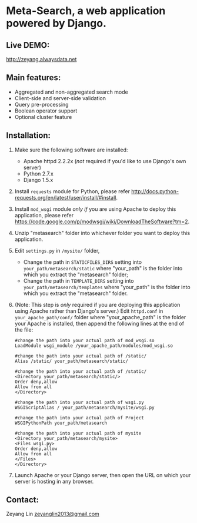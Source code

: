 # Meta-Search, a web application powered by Django.

## Live DEMO:
  http://zeyang.alwaysdata.net

## Main features:
- Aggregated and non-aggregated search mode
- Client-side and server-side validation
- Query pre-processing
- Boolean operator support
- Optional cluster feature
  
## Installation:

1. Make sure the following software are installed:
    - Apache httpd 2.2.2x (*not* required if you'd like to use Django's own server)
    - Python 2.7.x
    - Django 1.5.x

2. Install `requests` module for Python, please refer http://docs.python-requests.org/en/latest/user/install/#install.

3. Install `mod_wsgi` module *only if* you are using Apache to deploy this application, please refer https://code.google.com/p/modwsgi/wiki/DownloadTheSoftware?tm=2.

4. Unzip "metasearch" folder into whichever folder you want to deploy this application.

5. Edit `settings.py` in `/mysite/` folder,
    - Change the path in `STATICFILES_DIRS` setting into `your_path/metasearch/static` where "your_path" is the folder into which you extract the "metasearch" folder;
    - Change the path in `TEMPLATE_DIRS` setting into `your_path/metasearch/templates` where "your_path" is the folder into which you extract the "metasearch" folder.

6. (Note: This step is *only* required if you are deploying this application using Apache rather than Django's server.) Edit `httpd.conf` in `your_apache_path/conf/` folder where "your_apache_path" is the folder your Apache is installed, then append the following lines at the end of the file:

    ```
    #change the path into your actual path of mod_wsgi.so
    LoadModule wsgi_module /your_apache_path/modules/mod_wsgi.so

    #change the path into your actual path of /static/
    Alias /static/ your_path/metasearch/static/

    #change the path into your actual path of /static/
    <Directory your_path/metasearch/static/>
    Order deny,allow
    Allow from all
    </Directory>
    
    #change the path into your actual path of wsgi.py
    WSGIScriptAlias / your_path/metasearch/mysite/wsgi.py

    #change the path into your actual path of Project
    WSGIPythonPath your_path/metasearch

    #change the path into your actual path of mysite
    <Directory your_path/metasearch/mysite>
    <Files wsgi.py>
    Order deny,allow
    Allow from all
    </Files>
    </Directory>
    ```
    
7. Launch Apache or your Django server, then open the URL on which your server is hosting in any browser.
  
## Contact:
Zeyang Lin
zeyanglin2013@gmail.com
